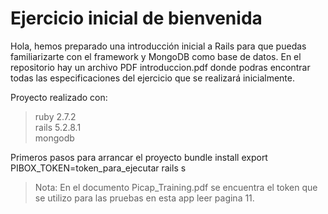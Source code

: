 # Ejercicio inicial de bienvenida

Hola, hemos preparado una introducción inicial a Rails para que puedas familiarizarte con el framework y MongoDB como base de datos. En el repositorio hay un archivo PDF introduccion.pdf donde podras encontrar todas las especificaciones del ejercicio que se realizará inicialmente.



Proyecto realizado con:
> ruby 2.7.2 <br />
> rails 5.2.8.1 <br />
> mongodb <br />


Primeros pasos para arrancar el proyecto
bundle install
export PIBOX_TOKEN=token_para_ejecutar
rails s


> Nota: En el documento Picap_Training.pdf se encuentra el token que se utilizo para las pruebas en esta app leer pagina 11.